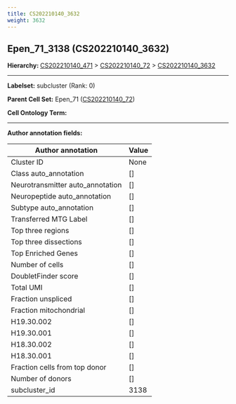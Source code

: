 ```yaml
---
title: CS202210140_3632
weight: 3632
---
```

## Epen_71_3138 (CS202210140_3632)
<b>Hierarchy: </b>
[CS202210140_471](../CS202210140_471) >
[CS202210140_72](../CS202210140_72) >
[CS202210140_3632](../CS202210140_3632)

---


**Labelset:** subcluster (Rank: 0)

**Parent Cell Set:** Epen_71 ([CS202210140_72](../CS202210140_72))



**Cell Ontology Term:** 

[MARKER GENES.]: #


---

[TRANSFERRED ANNOTATIONS.]: #


[AUTHOR ANNOTATION FIELDS.]: #


**Author annotation fields:**

| Author annotation | Value |
|-------------------|-------|
|Cluster ID|None|
|Class auto_annotation|[]|
|Neurotransmitter auto_annotation|[]|
|Neuropeptide auto_annotation|[]|
|Subtype auto_annotation|[]|
|Transferred MTG Label|[]|
|Top three regions|[]|
|Top three dissections|[]|
|Top Enriched Genes|[]|
|Number of cells|[]|
|DoubletFinder score|[]|
|Total UMI|[]|
|Fraction unspliced|[]|
|Fraction mitochondrial|[]|
|H19.30.002|[]|
|H19.30.001|[]|
|H18.30.002|[]|
|H18.30.001|[]|
|Fraction cells from top donor|[]|
|Number of donors|[]|
|subcluster_id|3138|
